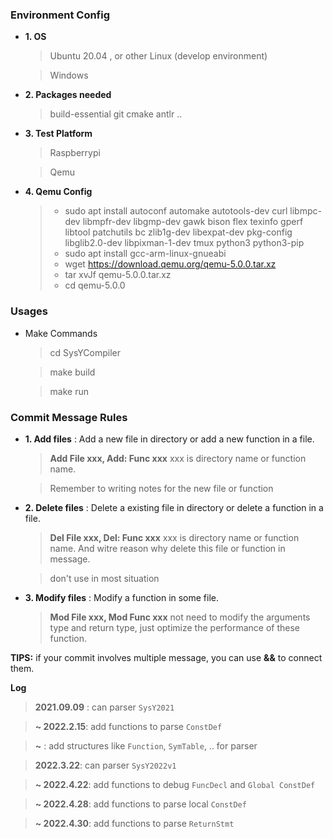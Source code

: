 ### Environment Config
* **1. OS**
    > Ubuntu 20.04 , or other Linux (develop environment)

    > Windows

* **2. Packages needed**
    > build-essential
    > git
    > cmake
    > antlr
    > ..

* **3. Test Platform**
    > Raspberrypi

    > Qemu

* **4. Qemu Config**
    > * sudo apt install autoconf automake autotools-dev curl libmpc-dev libmpfr-dev libgmp-dev gawk bison flex texinfo gperf libtool patchutils bc  zlib1g-dev libexpat-dev pkg-config  libglib2.0-dev libpixman-1-dev tmux python3 python3-pip
    > * sudo apt install gcc-arm-linux-gnueabi
    > * wget https://download.qemu.org/qemu-5.0.0.tar.xz
    > * tar xvJf qemu-5.0.0.tar.xz
    > * cd qemu-5.0.0

### Usages
* Make Commands
    > cd SysYCompiler

    > make build
    
    > make run

### Commit Message Rules

* **1. Add files** : 
    Add a new file in directory or add a new function in a file.
    > **Add File xxx, Add: Func xxx**
    xxx is directory name or function name.

    > Remember to writing notes for the new file or function

* **2. Delete files** : 
    Delete a existing file in directory or delete a function in a file.
    > **Del File xxx, Del: Func xxx**
    > xxx is directory name or function name. And witre reason why delete this file or function in message.

    > don't use in most situation

* **3. Modify files** :
    Modify a function in some file.
    > **Mod File xxx, Mod Func xxx**
    not need to modify the arguments type and return type, just optimize the performance of these function.


**TIPS:** if your commit involves multiple message, you can use **&&** to connect them.

**Log**
> **2021.09.09** : can parser `SysY2021`

> **~ 2022.2.15**: add functions to parse `ConstDef`

> **~** : add structures like `Function`, `SymTable`, .. for parser

> **2022.3.22**: can parser `SysY2022v1`

> **~ 2022.4.22**: add functions to debug `FuncDecl` and `Global ConstDef`

> **~ 2022.4.28**: add functions to parse local `ConstDef`

> **~ 2022.4.30**: add functions to parse `ReturnStmt` 
